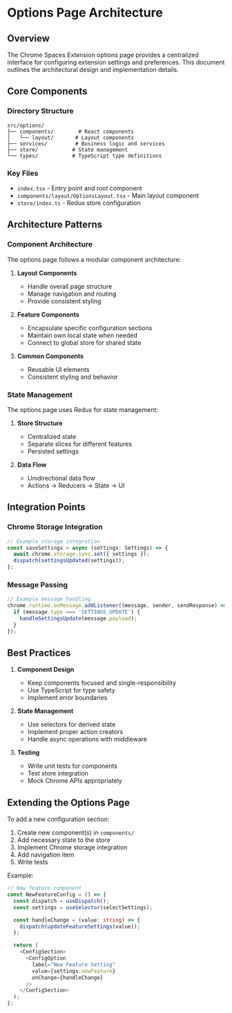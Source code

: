 # Options Page Architecture

## Overview

The Chrome Spaces Extension options page provides a centralized interface for configuring extension settings and preferences. This document outlines the architectural design and implementation details.

## Core Components

### Directory Structure

```
src/options/
├── components/        # React components
│   └── layout/       # Layout components
├── services/         # Business logic and services
├── store/           # State management
└── types/           # TypeScript type definitions
```

### Key Files

- `index.tsx` - Entry point and root component
- `components/layout/OptionsLayout.tsx` - Main layout component
- `store/index.ts` - Redux store configuration

## Architecture Patterns

### Component Architecture

The options page follows a modular component architecture:

1. **Layout Components**
   - Handle overall page structure
   - Manage navigation and routing
   - Provide consistent styling

2. **Feature Components** 
   - Encapsulate specific configuration sections
   - Maintain own local state when needed
   - Connect to global store for shared state

3. **Common Components**
   - Reusable UI elements
   - Consistent styling and behavior

### State Management

The options page uses Redux for state management:

1. **Store Structure**
   - Centralized state
   - Separate slices for different features
   - Persisted settings

2. **Data Flow**
   - Unidirectional data flow
   - Actions -> Reducers -> State -> UI

## Integration Points

### Chrome Storage Integration

```typescript
// Example storage integration
const saveSettings = async (settings: Settings) => {
  await chrome.storage.sync.set({ settings });
  dispatch(settingsUpdated(settings));
};
```

### Message Passing

```typescript
// Example message handling
chrome.runtime.onMessage.addListener((message, sender, sendResponse) => {
  if (message.type === 'SETTINGS_UPDATE') {
    handleSettingsUpdate(message.payload);
  }
});
```

## Best Practices

1. **Component Design**
   - Keep components focused and single-responsibility
   - Use TypeScript for type safety
   - Implement error boundaries

2. **State Management**
   - Use selectors for derived state
   - Implement proper action creators
   - Handle async operations with middleware

3. **Testing**
   - Write unit tests for components
   - Test store integration
   - Mock Chrome APIs appropriately

## Extending the Options Page

To add a new configuration section:

1. Create new component(s) in `components/`
2. Add necessary state to the store
3. Implement Chrome storage integration
4. Add navigation item
5. Write tests

Example:

```typescript
// New feature component
const NewFeatureConfig = () => {
  const dispatch = useDispatch();
  const settings = useSelector(selectSettings);

  const handleChange = (value: string) => {
    dispatch(updateFeatureSettings(value));
  };

  return (
    <ConfigSection>
      <ConfigOption
        label="New Feature Setting"
        value={settings.newFeature}
        onChange={handleChange}
      />
    </ConfigSection>
  );
};